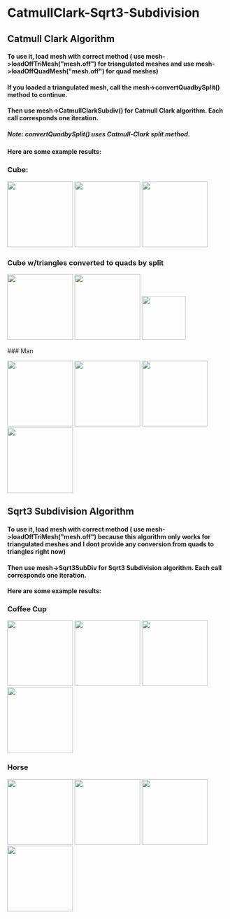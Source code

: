 # CatmullClark-Sqrt3-Subdivision

## Catmull Clark Algorithm
#### To use it, load mesh with correct method ( use mesh->loadOffTriMesh("mesh.off") for triangulated meshes and use mesh->loadOffQuadMesh("mesh.off") for quad meshes)
#### If you loaded a triangulated mesh, call the mesh->convertQuadbySplit() method to continue.
#### Then use mesh->CatmullClarkSubdiv() for Catmull Clark algorithm. Each call corresponds one iteration.
##### Note: convertQuadbySplit() uses Catmull-Clark split method.
#### Here are some example results:

### Cube:
<p float="center">
  <img src= "https://user-images.githubusercontent.com/39909689/166225194-7e90d75c-a489-44f8-a9a3-fca08c7c5ee8.png" width="150" />
  <img src="https://user-images.githubusercontent.com/39909689/166225198-12bd871f-7cc1-4bac-b6b8-4a86fb9f3139.png" width="150" /> 
  <img src="https://user-images.githubusercontent.com/39909689/166225191-aef315f7-2458-4ce7-9dea-58a5103dd139.png"width="150" />
</p>

### Cube w/triangles converted to quads by split

<p float="center">
  <img src= "https://user-images.githubusercontent.com/39909689/166225880-a7c87f72-e6f6-46d3-b281-a6f8c914f2f9.png" width="150" />
  <img src="https://user-images.githubusercontent.com/39909689/166225971-30838738-4e57-48a9-8ede-f7dcff6eff6d.png" width="150" /> 
  <img src="https://user-images.githubusercontent.com/39909689/166225982-0125870e-bdf9-4edb-8f97-6bffe35a64de.png"width="100" />
</p>
### Man
<p float="center">
  <img src= "https://user-images.githubusercontent.com/39909689/166226374-9e7e7b60-9edf-4350-bb36-f6a357ae0b33.png" width="150" />
  <img src= "https://user-images.githubusercontent.com/39909689/166226855-8723bc4a-3192-4b78-98b2-da39f1aa9207.png" width="150" />

  <img src="https://user-images.githubusercontent.com/39909689/166226377-80f9d7b9-4518-4095-9297-81500bbe62b8.png" width="150" /> 
  <img src="https://user-images.githubusercontent.com/39909689/166226656-c16b7879-4bdd-4fc8-8961-29ca81baf1d0.png"width="150" />
</p>


## Sqrt3 Subdivision Algorithm

#### To use it, load mesh with correct method ( use mesh->loadOffTriMesh("mesh.off") because this algorithm only works for triangulated meshes and I dont provide any conversion from quads to triangles right now)
#### Then use mesh->Sqrt3SubDiv for Sqrt3 Subdivision algorithm. Each call corresponds one iteration.
#### Here are some example results:
### Coffee Cup

<p float="center">
  <img src= "https://user-images.githubusercontent.com/39909689/166227447-c9ec774d-dd88-45be-9768-0051e5e29f2b.png" width="150" />
  <img src= "https://user-images.githubusercontent.com/39909689/166227441-6b5363c5-e6aa-4b6d-9c28-7cc8becae36a.png" width="150" />

  <img src="https://user-images.githubusercontent.com/39909689/166227440-44f19406-2dfe-4989-ad48-37b5425703d9.png" width="150" /> 
  <img src="https://user-images.githubusercontent.com/39909689/166227435-6983ff14-90af-4f65-a275-b37edd6c0100.png"width="150" />
</p>

### Horse

<p float="center">
  <img src= "https://user-images.githubusercontent.com/39909689/166227885-246ec1e7-10f6-491b-b66e-604fa2d0c976.png" width="150" />
  <img src= "https://user-images.githubusercontent.com/39909689/166227893-6def6682-4bfb-4c24-8548-7bb1569fbe27.png" width="150" />

  <img src="https://user-images.githubusercontent.com/39909689/166227892-d815a5da-6223-4d94-9738-493d8a3946f3.png" width="150" /> 
  <img src="https://user-images.githubusercontent.com/39909689/166227890-9822449d-1e46-4bd5-b84f-3646b767ca33.png"width="150" />
</p>


